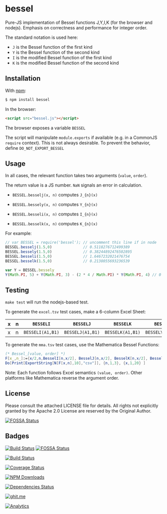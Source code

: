 # bessel

Pure-JS implementation of Bessel functions J,Y,I,K (for the browser and nodejs).
Emphasis on correctness and performance for integer order.

The standard notation is used here:

 - `J` is the Bessel function of the first kind
 - `Y` is the Bessel function of the second kind
 - `I` is the modified Bessel function of the first kind
 - `K` is the modified Bessel function of the second kind

## Installation

With [npm](https://www.npmjs.org/package/bessel):

```bash
$ npm install bessel
```

In the browser:

```html
<script src="bessel.js"></script>
```

The browser exposes a variable `BESSEL`

The script will manipulate `module.exports` if available (e.g. in a CommonJS
`require` context).  This is not always desirable.  To prevent the behavior,
define `DO_NOT_EXPORT_BESSEL`

## Usage

In all cases, the relevant function takes two arguments (`value`, `order`).

The return value is a JS number.  `NaN` signals an error in calculation.

- `BESSEL.besselj(x, n)` computes `J_{n}(x)`

- `BESSEL.bessely(x, n)` computes `Y_{n}(x)`

- `BESSEL.besseli(x, n)` computes `I_{n}(x)`

- `BESSEL.besselk(x, n)` computes `K_{n}(x)`

For example:

```js
// var BESSEL = require('bessel'); // uncomment this line if in node
BESSEL.besselj(1.5,0)              // 0.5118276712499389
BESSEL.bessely(1.5,0)              // 0.38244892476502895
BESSEL.besseli(1.5,0)              // 1.6467232021476754
BESSEL.besselk(1.5,0)              // 0.2138055693236539

var Y = BESSEL.bessely
Y(Math.PI, 5) + Y(Math.PI, 3) - (2 * 4 / Math.PI) * Y(Math.PI, 4) // 0
```

## Testing

`make test` will run the nodejs-based test.

To generate the `excel.tsv` test cases, make a 6-column Excel Sheet:

| x | n |    `BESSELI`   |    `BESSELJ`   |    `BESSELK`   |    `BESSELY`   |
|---|---|:--------------:|:--------------:|:--------------:|:--------------:|
| x | n |`BESSELI(A1,B1)`|`BESSELJ(A1,B1)`|`BESSELK(A1,B1)`|`BESSELY(A1,B1)`|

To generate the `mma.tsv` test cases, use the Mathematica Bessel Functions:

```mathematica
(* Bessel_[value, order] *)
F[x_,n_]:={x/2,n,BesselI[n,x/2], BesselJ[n,x/2], BesselK[n,x/2], BesselY[n,x/2]}
Do[Print[ExportString[N[F[x,n],10],"csv"]], {n,1,3}, {x,1,20} ]
```

Note: Each function follows Excel semantics `(value, order)`.  Other platforms
like Mathematica reverse the argument order.

## License

Please consult the attached LICENSE file for details.  All rights not explicitly
granted by the Apache 2.0 License are reserved by the Original Author.


[![FOSSA Status](https://app.fossa.io/api/projects/git%2Bhttps%3A%2F%2Fgithub.com%2FSheetJS%2Fbessel.svg?type=large)](https://app.fossa.io/projects/git%2Bhttps%3A%2F%2Fgithub.com%2FSheetJS%2Fbessel?ref=badge_large)

## Badges

[![Build Status](https://saucelabs.com/browser-matrix/bessel.svg)](https://saucelabs.com/u/bessel)
[![FOSSA Status](https://app.fossa.io/api/projects/git%2Bhttps%3A%2F%2Fgithub.com%2FSheetJS%2Fbessel.svg?type=shield)](https://app.fossa.io/projects/git%2Bhttps%3A%2F%2Fgithub.com%2FSheetJS%2Fbessel?ref=badge_shield)

[![Build Status](https://travis-ci.org/SheetJS/bessel.svg?branch=master)](https://travis-ci.org/SheetJS/bessel)

[![Coverage Status](http://img.shields.io/coveralls/SheetJS/bessel/master.svg)](https://coveralls.io/r/SheetJS/bessel?branch=master)

[![NPM Downloads](https://img.shields.io/npm/dt/bessel.svg)](https://npmjs.org/package/bessel)

[![Dependencies Status](https://david-dm.org/sheetjs/bessel/status.svg)](https://david-dm.org/sheetjs/bessel)

[![ghit.me](https://ghit.me/badge.svg?repo=sheetjs/bessel)](https://ghit.me/repo/sheetjs/bessel)

[![Analytics](https://ga-beacon.appspot.com/UA-36810333-1/SheetJS/bessel?pixel)](https://github.com/SheetJS/bessel)